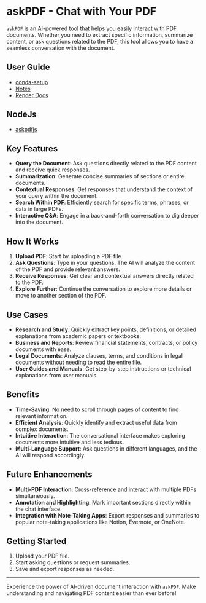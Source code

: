 # askPDF - Chat with Your PDF

`askPDF` is an AI-powered tool that helps you easily interact with PDF documents. Whether you need to extract specific information, summarize content, or ask questions related to the PDF, this tool allows you to have a seamless conversation with the document.

## User Guide

* [conda-setup](python.conda.md)
* [Notes](070924.md)
* [Render Docs](render_deployment.md)

## NodeJs

* [askpdfjs](askpdfjs.md)

## Key Features

- **Query the Document**: Ask questions directly related to the PDF content and receive quick responses.
- **Summarization**: Generate concise summaries of sections or entire documents.
- **Contextual Responses**: Get responses that understand the context of your query within the document.
- **Search Within PDF**: Efficiently search for specific terms, phrases, or data in large PDFs.
- **Interactive Q&A**: Engage in a back-and-forth conversation to dig deeper into the document.

## How It Works

1. **Upload PDF**: Start by uploading a PDF file.
2. **Ask Questions**: Type in your questions. The AI will analyze the content of the PDF and provide relevant answers.
3. **Receive Responses**: Get clear and contextual answers directly related to the PDF.
4. **Explore Further**: Continue the conversation to explore more details or move to another section of the PDF.

## Use Cases

- **Research and Study**: Quickly extract key points, definitions, or detailed explanations from academic papers or textbooks.
- **Business and Reports**: Review financial statements, contracts, or policy documents with ease.
- **Legal Documents**: Analyze clauses, terms, and conditions in legal documents without needing to read the entire file.
- **User Guides and Manuals**: Get step-by-step instructions or technical explanations from user manuals.

## Benefits

- **Time-Saving**: No need to scroll through pages of content to find relevant information.
- **Efficient Analysis**: Quickly identify and extract useful data from complex documents.
- **Intuitive Interaction**: The conversational interface makes exploring documents more intuitive and less tedious.
- **Multi-Language Support**: Ask questions in different languages, and the AI will respond accordingly.

## Future Enhancements

- **Multi-PDF Interaction**: Cross-reference and interact with multiple PDFs simultaneously.
- **Annotation and Highlighting**: Mark important sections directly within the chat interface.
- **Integration with Note-Taking Apps**: Export responses and summaries to popular note-taking applications like Notion, Evernote, or OneNote.

## Getting Started

1. Upload your PDF file.
2. Start asking questions or request summaries.
3. Save and export responses as needed.

---

Experience the power of AI-driven document interaction with `askPDF`. Make understanding and navigating PDF content easier than ever before!

